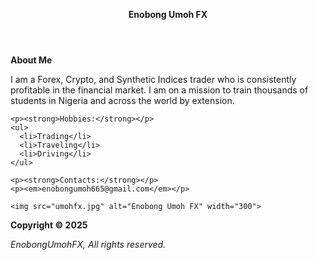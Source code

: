 <!DOCTYPE html>
<html>
<head>
  <meta charset="UTF-8">
  <title>Enobong Umoh Mini Project</title>
</head>
<body>
  <header>
    <p><strong>Enobong Umoh FX</strong></p>
  </header>

  <nav>
    <p><strong>About Me</strong></p>
  </nav>

  <section>
    <p>
      I am a Forex, Crypto, and Synthetic Indices trader who is consistently profitable in the financial market.
      I am on a mission to train thousands of students in Nigeria and across the world by extension.
    </p>

    <p><strong>Hobbies:</strong></p>
    <ul>
      <li>Trading</li>
      <li>Traveling</li>
      <li>Driving</li>
    </ul>

    <p><strong>Contacts:</strong></p>
    <p><em>enobongumoh665@gmail.com</em></p>

    <img src="umohfx.jpg" alt="Enobong Umoh FX" width="300">
  </section>

  <footer>
    <p><strong>Copyright © 2025</strong></p>
    <em>EnobongUmohFX, All rights reserved.</em>
  </footer>
</body>
</html>
